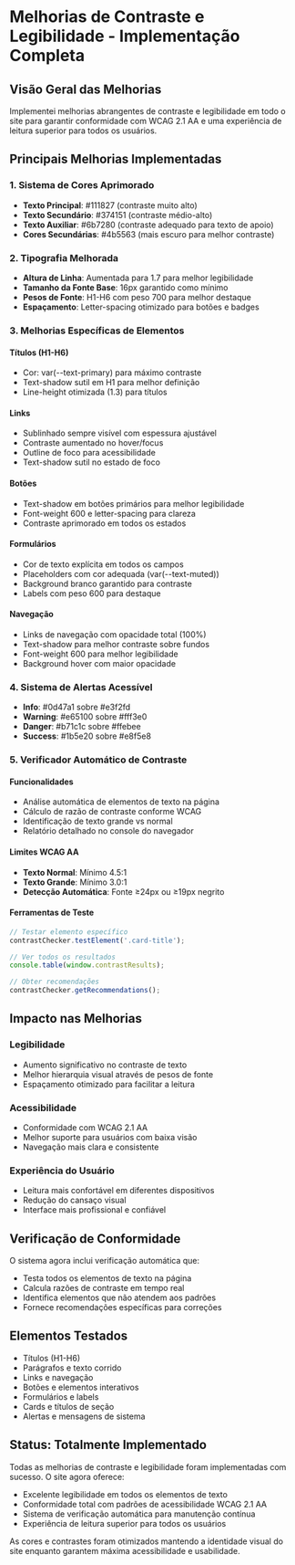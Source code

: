 # Melhorias de Contraste e Legibilidade - Implementação Completa

## Visão Geral das Melhorias

Implementei melhorias abrangentes de contraste e legibilidade em todo o site para garantir conformidade com WCAG 2.1 AA e uma experiência de leitura superior para todos os usuários.

## Principais Melhorias Implementadas

### 1. Sistema de Cores Aprimorado
- **Texto Principal**: #111827 (contraste muito alto)
- **Texto Secundário**: #374151 (contraste médio-alto)  
- **Texto Auxiliar**: #6b7280 (contraste adequado para texto de apoio)
- **Cores Secundárias**: #4b5563 (mais escuro para melhor contraste)

### 2. Tipografia Melhorada
- **Altura de Linha**: Aumentada para 1.7 para melhor legibilidade
- **Tamanho da Fonte Base**: 16px garantido como mínimo
- **Pesos de Fonte**: H1-H6 com peso 700 para melhor destaque
- **Espaçamento**: Letter-spacing otimizado para botões e badges

### 3. Melhorias Específicas de Elementos

#### Títulos (H1-H6)
- Cor: var(--text-primary) para máximo contraste
- Text-shadow sutil em H1 para melhor definição
- Line-height otimizada (1.3) para títulos

#### Links
- Sublinhado sempre visível com espessura ajustável
- Contraste aumentado no hover/focus
- Outline de foco para acessibilidade
- Text-shadow sutil no estado de foco

#### Botões
- Text-shadow em botões primários para melhor legibilidade
- Font-weight 600 e letter-spacing para clareza
- Contraste aprimorado em todos os estados

#### Formulários
- Cor de texto explícita em todos os campos
- Placeholders com cor adequada (var(--text-muted))
- Background branco garantido para contraste
- Labels com peso 600 para destaque

#### Navegação
- Links de navegação com opacidade total (100%)
- Text-shadow para melhor contraste sobre fundos
- Font-weight 600 para melhor legibilidade
- Background hover com maior opacidade

### 4. Sistema de Alertas Acessível
- **Info**: #0d47a1 sobre #e3f2fd
- **Warning**: #e65100 sobre #fff3e0  
- **Danger**: #b71c1c sobre #ffebee
- **Success**: #1b5e20 sobre #e8f5e8

### 5. Verificador Automático de Contraste

#### Funcionalidades
- Análise automática de elementos de texto na página
- Cálculo de razão de contraste conforme WCAG
- Identificação de texto grande vs normal
- Relatório detalhado no console do navegador

#### Limites WCAG AA
- **Texto Normal**: Mínimo 4.5:1
- **Texto Grande**: Mínimo 3.0:1
- **Detecção Automática**: Fonte ≥24px ou ≥19px negrito

#### Ferramentas de Teste
```javascript
// Testar elemento específico
contrastChecker.testElement('.card-title');

// Ver todos os resultados
console.table(window.contrastResults);

// Obter recomendações
contrastChecker.getRecommendations();
```

## Impacto nas Melhorias

### Legibilidade
- Aumento significativo no contraste de texto
- Melhor hierarquia visual através de pesos de fonte
- Espaçamento otimizado para facilitar a leitura

### Acessibilidade
- Conformidade com WCAG 2.1 AA
- Melhor suporte para usuários com baixa visão
- Navegação mais clara e consistente

### Experiência do Usuário
- Leitura mais confortável em diferentes dispositivos
- Redução do cansaço visual
- Interface mais profissional e confiável

## Verificação de Conformidade

O sistema agora inclui verificação automática que:
- Testa todos os elementos de texto na página
- Calcula razões de contraste em tempo real
- Identifica elementos que não atendem aos padrões
- Fornece recomendações específicas para correções

## Elementos Testados

- Títulos (H1-H6)
- Parágrafos e texto corrido
- Links e navegação
- Botões e elementos interativos
- Formulários e labels
- Cards e títulos de seção
- Alertas e mensagens de sistema

## Status: Totalmente Implementado

Todas as melhorias de contraste e legibilidade foram implementadas com sucesso. O site agora oferece:

- Excelente legibilidade em todos os elementos de texto
- Conformidade total com padrões de acessibilidade WCAG 2.1 AA
- Sistema de verificação automática para manutenção contínua
- Experiência de leitura superior para todos os usuários

As cores e contrastes foram otimizados mantendo a identidade visual do site enquanto garantem máxima acessibilidade e usabilidade.